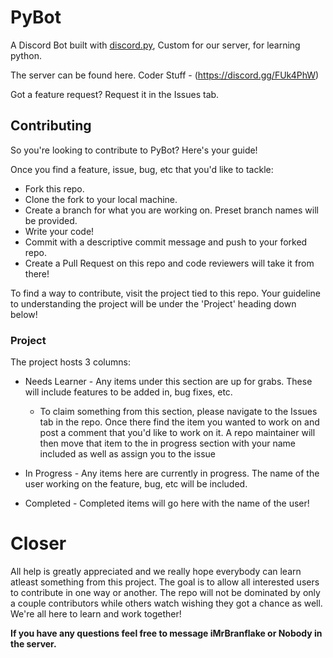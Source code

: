 # PyBot
A Discord Bot built with [discord.py](https://github.com/Rapptz/discord.py/tree/rewrite), Custom for our server, for learning python.

The server can be found here.
Coder Stuff - (https://discord.gg/FUk4PhW)

Got a feature request? Request it in the Issues tab.

## Contributing
So you're looking to contribute to PyBot? Here's your guide!

Once you find a feature, issue, bug, etc that you'd like to tackle:
  * Fork this repo.
  * Clone the fork to your local machine.
  * Create a branch for what you are working on. Preset branch names will be provided.
  * Write your code!
  * Commit with a descriptive commit message and push to your forked repo.
  * Create a Pull Request on this repo and code reviewers will take it from there!

To find a way to contribute, visit the project tied to this repo. Your guideline to understanding the project will be under the 'Project' heading down below!

### Project
  The project hosts 3 columns:
   * Needs Learner - Any items under this section are up for grabs. These will include features to be added in, bug fixes, etc.
      * To claim something from this section, please navigate to the Issues tab in the repo. Once there find the item you wanted to work on and post a comment that you'd like to work on it. A repo maintainer will then move that item to the in progress section with your name included as well as assign you to the issue

   * In Progress - Any items here are currently in progress. The name of the user working on the feature, bug, etc will be included.

   * Completed - Completed items will go here with the name of the user!

# Closer
  All help is greatly appreciated and we really hope everybody can learn atleast something from this project. The goal is to allow all interested users to contribute in one way or another. The repo will not be dominated by only a couple contributors while others watch wishing they got a chance as well. We're all here to learn and work together!
  
 **If you have any questions feel free to message iMrBranflake or Nobody in the server.**
